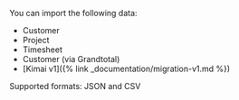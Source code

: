 
You can import the following data:

- Customer
- Project
- Timesheet
- Customer (via Grandtotal)
- [Kimai v1]({% link _documentation/migration-v1.md %})

Supported formats: JSON and CSV
